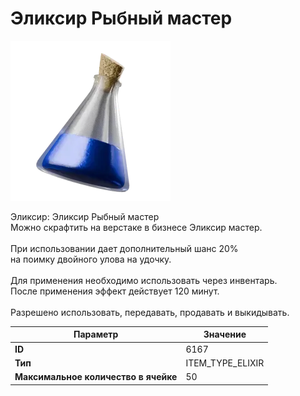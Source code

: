# Эликсир Рыбный мастер

![Item Image](../img/6167.webp?raw=true)

Эликсир: Эликсир Рыбный мастер<br>Можно скрафтить на верстаке в бизнесе Эликсир мастер.<br><br>При использовании дает дополнительный шанс 20%<br>на поимку двойного улова на удочку.<br><br>Для применения необходимо использовать через инвентарь.<br>После применения эффект действует 120 минут.<br><br>Разрешено использовать, передавать, продавать и выкидывать.


| Параметр | Значение |
|----------|----------|
| **ID** | 6167 |
| **Тип** | ITEM_TYPE_ELIXIR |
| **Максимальное количество в ячейке** | 50 |

